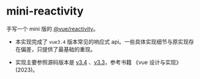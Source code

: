 # mini-reactivity

手写一个 mini 版的 [@vue/reactivity](https://github.com/vuejs/core/tree/main/packages/reactivity)。

- 本实现完成了 `vue3.4` 版本常见的响应式 api。一些具体实现细节与原实现存在偏差，只提供了最基础的重现。

- 实现主要参照源码版本是 [v3.4](https://github.com/vuejs/core/tree/v3.4.29/packages/reactivity/src) 、[v3.3](https://github.com/vuejs/core/tree/v3.3.13/packages/reactivity/src)，参考书籍 《vue 设计与实现》(2023)。
